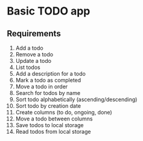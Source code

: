 # Basic TODO app

## Requirements

1. Add a todo
2. Remove a todo
3. Update a todo
4. List todos
5. Add a description for a todo
6. Mark a todo as completed
7. Move a todo in order
8. Search for todos by name
9. Sort todo alphabetically (ascending/descending)
10. Sort todo by creation date
11. Create columns (to do, ongoing, done)
12. Move a todo between columns
13. Save todos to local storage
14. Read todos from local storage
